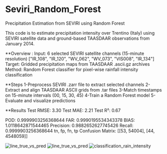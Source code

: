 # Seviri_Random_Forest
Precipitation Estimation from SEVIRI using Random Forest

This code is to estimate precipitation intensity over Trentino (Italy) using SEVIRI satellite data and ground-based TAASDAAR observations from January 2014.

**Overview :
  Input: 6 selected SEVIRI satellite channels (15-minute resolution) ["IR_108", "IR_120", "WV_062", "WV_073", "VIS008", "IR_134"]
  Target: Gridded precipitation maps from TAASDAAR .ascii.gz archives
  Method: Random Forest classifier for pixel-wise rainfall intensity classification


**Steps
   1-Preprocess SEVIRI .zarr file to extract selected channels
   2-Extract and align TAASDAAR ASCII grids from .tar files
   3-Match timestamps on 15-minute intervals (00, 15, 30, 45)
   4-Train a Random Forest model
   5-Evaluate and visualize predictions

**Results
Test RMSE: 3.30
Test MAE: 2.21
Test R²: 0.67

POD: 0.9999903256368644
FAR: 0.9990195534343378
BIAS: 1.0118642871544465
Precision: 0.9882652627745426
Recall: 0.9999903256368644
tn, fp, fn, tp 
Confusion Matrix: [[53, 54004], [44, 4548059]]

![line_true_vs_pred](https://github.com/user-attachments/assets/7c877323-307e-4360-804c-dcc5f612092f)
![line_true_vs_pred](https://github.com/user-attachments/assets/4a6ed3aa-91eb-4f23-b250-a8533bebf7d6)
![classification_rain_intensity](https://github.com/user-attachments/assets/ef09c8ae-fdbf-4f9d-8ea7-1596df22d8d8)
